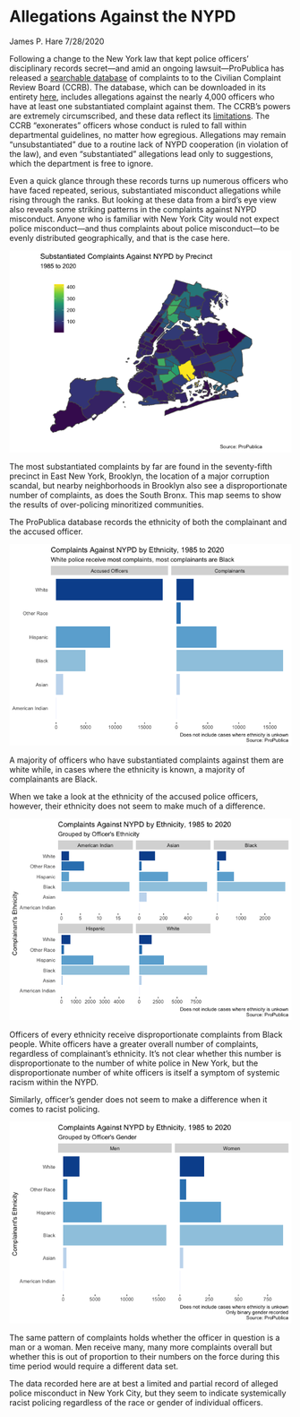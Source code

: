 Allegations Against the NYPD
================
James P. Hare
7/28/2020

Following a change to the New York law that kept police officers’
disciplinary records secret—and amid an ongoing lawsuit—ProPublica has
released a [searchable
database](https://projects.propublica.org/nypd-ccrb/) of complaints to
to the Civilian Complaint Review Board (CCRB). The database, which can
be downloaded in its entirety
[here](https://www.propublica.org/datastore/dataset/civilian-complaints-against-new-york-city-police-officers),
includes allegations against the nearly 4,000 officers who have at least
one substantiated complaint against them. The CCRB’s powers are
extremely circumscribed, and these data reflect its
[limitations](https://www.propublica.org/article/nypd-civilian-complaint-review-board-editors-note).
The CCRB “exonerates” officers whose conduct is ruled to fall within
departmental guidelines, no matter how egregious. Allegations may remain
“unsubstantiated” due to a routine lack of NYPD cooperation (in
violation of the law), and even “substantiated” allegations lead only to
suggestions, which the department is free to ignore.

Even a quick glance through these records turns up numerous officers who
have faced repeated, serious, substantiated misconduct allegations while
rising through the ranks. But looking at these data from a bird’s eye
view also reveals some striking patterns in the complaints against NYPD
misconduct. Anyone who is familiar with New York City would not expect
police misconduct—and thus complaints about police misconduct—to be
evenly distributed geographically, and that is the case here.

![](NYPD_files/figure-gfm/unnamed-chunk-1-1.png)<!-- -->

The most substantiated complaints by far are found in the seventy-fifth
precinct in East New York, Brooklyn, the location of a major corruption
scandal, but nearby neighborhoods in Brooklyn also see a
disproportionate number of complaints, as does the South Bronx. This map
seems to show the results of over-policing minoritized communities.

The ProPublica database records the ethnicity of both the complainant
and the accused officer.

![](NYPD_files/figure-gfm/unnamed-chunk-2-1.png)<!-- -->

A majority of officers who have substantiated complaints against them
are white while, in cases where the ethnicity is known, a majority of
complainants are Black.

When we take a look at the ethnicity of the accused police officers,
however, their ethnicity does not seem to make much of a difference.

![](NYPD_files/figure-gfm/unnamed-chunk-3-1.png)<!-- -->

Officers of every ethnicity receive disproportionate complaints from
Black people. White officers have a greater overall number of
complaints, regardless of complainant’s ethnicity. It’s not clear
whether this number is disproportionate to the number of white police in
New York, but the disproportionate number of white officers is itself a
symptom of systemic racism within the NYPD.

Similarly, officer’s gender does not seem to make a difference when it
comes to racist policing.

![](NYPD_files/figure-gfm/unnamed-chunk-4-1.png)<!-- -->

The same pattern of complaints holds whether the officer in question is
a man or a woman. Men receive many, many more complaints overall but
whether this is out of proportion to their numbers on the force during
this time period would require a different data set.

The data recorded here are at best a limited and partial record of
alleged police misconduct in New York City, but they seem to indicate
systemically racist policing regardless of the race or gender of
individual officers.
